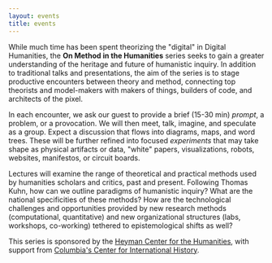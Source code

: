 ```yaml
---
layout: events
title: events
---
```


While much time has been spent theorizing the "digital" in Digital Humanities, the **On Method in the Humanities** series seeks to gain a greater understanding of the heritage and future of humanistic inquiry. In addition to traditional talks and presentations, the aim of the series is to stage productive encounters between theory and method, connecting top theorists and model-makers with makers of things, builders of code, and architects of the pixel.

In each encounter, we ask our guest to provide a brief (15-30 min) *prompt*, a problem, or a provocation. We will then meet, talk, imagine, and speculate as a group. Expect a discussion that flows into diagrams, maps, and word trees. These will be further refined into focused *experiments* that may take shape as physical artifacts or data, "white" papers, visualizations, robots, websites, manifestos, or circuit boards.

Lectures will examine the range of theoretical and practical methods used by humanities scholars and critics, past and present. Following Thomas Kuhn, how can we outline paradigms of humanistic inquiry? What are the national specificities of these methods? How are the technological challenges and opportunities provided by new research methods (computational, quantitative) and new organizational structures (labs, workshops, co-working) tethered to epistemological shifts as well?

This series is sponsored by the [Heyman Center for the Humanities](http://heymancenter.org), with support from [Columbia's Center for International History](http://cih.columbia.edu).
